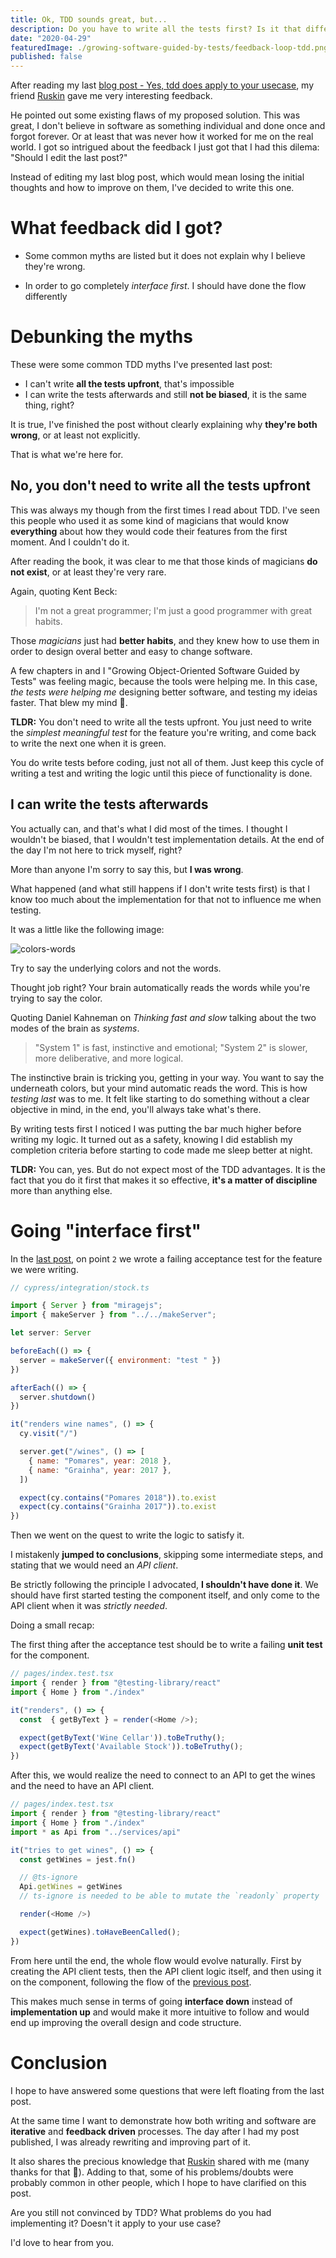 ```yaml
---
title: Ok, TDD sounds great, but...
description: Do you have to write all the tests first? Is it that different if you write them afterwards?
date: "2020-04-29"
featuredImage: ./growing-software-guided-by-tests/feedback-loop-tdd.png
published: false
---
```


After reading my last [blog post - Yes, tdd does apply to your usecase](https://alexandrempsantos.com/yes-tdd-does-apply-to-your-usecase/), my friend [Ruskin](https://twitter.com/jonnyparris) gave me very interesting feedback.

He pointed out some existing flaws of my proposed solution.   This was great, I don't believe in software as something individual and done once and forgot forever. Or at least that was never how it worked for me on the real world. I got so intrigued about the feedback I just got that I had this dilema: "Should I edit the last post?"

Instead of editing my last blog post, which would mean losing the initial thoughts and how to improve on them, I've decided to write this one.

# What feedback did I got?

- Some common myths are listed but it does not explain why I believe they're wrong.

- In order to go completely _interface first_. I should have done the flow differently

# Debunking the myths

These were some common TDD myths I've presented last post:

- I can't write **all the tests upfront**, that's impossible
- I can write the tests afterwards and still **not be biased**, it is the same thing, right?

It is true, I've finished the post without clearly explaining why **they're both wrong**, or at least not explicitly.

That is what we're here for.

## No, you don't need to write all the tests upfront

This was always my though from the first times I read about TDD. I've seen this people who used it as some kind of magicians that would know **everything** about how they would code their features from the first moment. And I couldn't do it.

After reading the book, it was clear to me that those kinds of magicians **do not exist**, or at least they're very rare.

Again, quoting Kent Beck:

> I'm not a great programmer; I'm just a good programmer with great habits.

Those _magicians_ just had **better habits**, and they knew how to use them in order to design overal better and easy to change software.

A few chapters in and I "Growing Object-Oriented Software Guided by Tests" was feeling magic, because the tools were helping me. In this case, _the tests were helping me_ designing better software, and testing my ideias faster. That blew my mind 🤯.

**TLDR:** You don't need to write all the tests upfront. You just need to write the _simplest meaningful test_ for the feature you're writing, and come back to write the next one when it is green.

You do write tests before coding, just not all of them. Just keep this cycle of writing a test and writing the logic until this piece of functionality is done.

## I can write the tests afterwards

You actually can, and that's what I did most of the times. I thought I wouldn't be biased, that I wouldn't test implementation details. At the end of the day I'm not here to trick myself, right?

More than anyone I'm sorry to say this, but **I was wrong**.

What happened (and what still happens if I don't write tests first) is that I know too much about the implementation for that not to influence me when testing.

It was a little like the following image:

![colors-words](./common-tdd-myths/colors-words.jpg)

Try to say the underlying colors and not the words.

Thought job right? Your brain automatically reads the words while you're trying to say the color.

Quoting Daniel Kahneman on _Thinking fast and slow_ talking about the two modes of the brain as _systems_.

> "System 1" is fast, instinctive and emotional; "System 2" is slower, more deliberative, and more logical.

The instinctive brain is tricking you, getting in your way. You want to say the underneath colors, but your mind automatic reads the word. This is how _testing last_ was to me. It felt like starting to do something without a clear objective in mind, in the end, you'll always take what's there.

By writing tests first I noticed I was putting the bar much higher before writing my logic. It turned out as a safety, knowing I did establish my completion criteria before starting to code made me sleep better at night.

**TLDR:** You can, yes. But do not expect most of the TDD advantages. It is the fact that you do it first that makes it so effective, **it's a matter of discipline** more than anything else.

# Going "interface first"

In the [last post](https://alexandrempsantos.com/yes-tdd-does-apply-to-your-usecase/), on point `2` we wrote a failing acceptance test for the feature we were writing.

```js
// cypress/integration/stock.ts

import { Server } from "miragejs";
import { makeServer } from "../../makeServer";

let server: Server

beforeEach(() => {
  server = makeServer({ environment: "test " })
})

afterEach(() => {
  server.shutdown()
})

it("renders wine names", () => {
  cy.visit("/")

  server.get("/wines", () => [
    { name: "Pomares", year: 2018 },
    { name: "Grainha", year: 2017 },
  ])

  expect(cy.contains("Pomares 2018")).to.exist
  expect(cy.contains("Grainha 2017")).to.exist
})
```

Then we went on the quest to write the logic to satisfy it.

I mistakenly **jumped to conclusions**, skipping some intermediate steps, and stating that we would need an _API client_.

Be strictly following the principle I advocated, **I shouldn't have done it**. We should have first started testing the component itself, and only come to the API client when it was _strictly needed_.

Doing a small recap:

The first thing after the acceptance test should be to write a failing **unit test** for the component.

```js
// pages/index.test.tsx
import { render } from "@testing-library/react"
import { Home } from "./index"

it("renders", () => {
  const  { getByText } = render(<Home />);

  expect(getByText('Wine Cellar')).toBeTruthy();
  expect(getByText('Available Stock')).toBeTruthy();
})

```

After this, we would realize the need to connect to an API to get the wines and the need to have an API client.

```js
// pages/index.test.tsx
import { render } from "@testing-library/react"
import { Home } from "./index"
import * as Api from "../services/api"

it("tries to get wines", () => {
  const getWines = jest.fn()

  // @ts-ignore
  Api.getWines = getWines
  // ts-ignore is needed to be able to mutate the `readonly` property

  render(<Home />)

  expect(getWines).toHaveBeenCalled();
})

```

From here until the end, the whole flow would evolve naturally. First by creating the API client tests, then the API client logic itself, and then using it on the component, following the flow of the [previous post](https://alexandrempsantos.com/yes-tdd-does-apply-to-your-usecase/).



This makes much sense in terms of going **interface down** instead of **implementation up** and would make it more intuitive to follow and would end up improving the overall design and code structure.

# Conclusion

I hope to have answered some questions that were left floating from the last post.

At the same time I want to demonstrate how both writing and software are **iterative** and **feedback driven** processes. The day after I had my post published, I was already rewriting and improving part of it.

It also shares the precious knowledge that [Ruskin](https://twitter.com/jonnyparris) shared with me (many thanks for that 🙏). Adding to that, some of his problems/doubts were probably common in other people, which I hope to have clarified on this post.

Are you still not convinced by TDD? What problems do you had implementing it? Doesn't it apply to your use case?

I'd love to hear from you.
